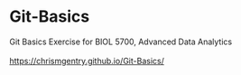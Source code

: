 # Git-Basics
Git Basics Exercise for BIOL 5700, Advanced Data Analytics <br></br>
https://chrismgentry.github.io/Git-Basics/
